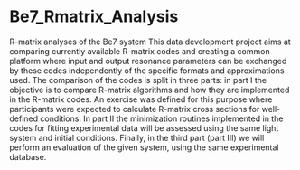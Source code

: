 # Be7_Rmatrix_Analysis
R-matrix analyses of the Be7 system
This data development project aims at comparing currently available R-matrix codes and creating a common platform where input and output resonance parameters can be exchanged by these codes independently of the specific formats and approximations used.  The comparison of the codes is split in three parts: in part I the objective is to compare R-matrix algorithms and how they are implemented in the R-matrix codes. An exercise was defined for this purpose where participants were expected to calculate R-matrix cross sections for well-defined conditions. In part II the minimization routines implemented in the codes for fitting experimental data will be assessed using the same light system and initial conditions. Finally, in the third part (part III) we will perform an evaluation of the given system, using the same experimental database. 
